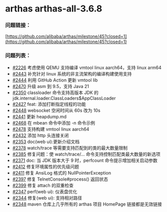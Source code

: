 # arthas arthas-all-3.6.8

### 问题链接：

[https://github.com/alibaba/arthas/milestone/45?closed=1](https://github.com/alibaba/arthas/milestone/45?closed=1)

### 问题列表：

- [#2226](https://github.com/alibaba/arthas/issues/2226) 考虑使用 QEMU 支持编译 vmtool linux aarch64，支持 linux arm64
- [#2443](https://github.com/alibaba/arthas/pull/2443) 补充针对 linux 系统的非主流架构的编译构建使用支持
- [#2444](https://github.com/alibaba/arthas/issues/2444) 利用 GitHub Action 更新 vmtool lib
- [#2470](https://github.com/alibaba/arthas/issues/2470) 升级 asm 到 9.5，支持 Java 21
- [#2350](https://github.com/alibaba/arthas/issues/2350) classloader 命令支持高版本 JDK 的 jdk.internal.loader.ClassLoaders$AppClassLoader
- [#2427](https://github.com/alibaba/arthas/pull/2427) feat: 添加打断指定线程的功能
- [#2448](https://github.com/alibaba/arthas/issues/2448) websocket 空闲时间从 60s 改为 10s
- [#2441](https://github.com/alibaba/arthas/pull/2441) 更新 heapdump.md
- [#2468](https://github.com/alibaba/arthas/pull/2468) 在 mbean 命令中添加 -n 命令示例
- [#2478](https://github.com/alibaba/arthas/pull/2478) 支持构建 vmtool linux aarch64
- [#2432](https://github.com/alibaba/arthas/pull/2432) 添加 http 头连接关闭
- [#2353](https://github.com/alibaba/arthas/pull/2353) doc(web ui):更新介绍文档
- [#2378](https://github.com/alibaba/arthas/issues/2378) watch/trace 等需要支持匹配到的类的最大数量限制
- [#2385](https://github.com/alibaba/arthas/pull/2385) 修复问题：使 watch/trace/... 命令支持控制匹配类最大数量的新选项
- [#2371](https://github.com/alibaba/arthas/pull/2371) doc: 当 JDK 版本大于 9 时，perfcount 命令提示增加相关启动参数
- [#2412](https://github.com/alibaba/arthas/pull/2412) 修复环境属性的优先级问题
- [#2411](https://github.com/alibaba/arthas/pull/2411) 修复 AnsiLog 格式的 NullPointerException
- [#2397](https://github.com/alibaba/arthas/pull/2397) 修复 TelnetConsole#process() 返回状态
- [#2399](https://github.com/alibaba/arthas/pull/2399) 修复 attach 的双重检查
- [#2347](https://github.com/alibaba/arthas/pull/2347) perf(web ui): 仪表盘优化
- [#2344](https://github.com/alibaba/arthas/pull/2344) 修复(web ui): 支持相对路径
- [#2348](https://github.com/alibaba/arthas/issues/2348) maven 仓库上几乎所有的 arthas 项目 HomePage 链接都是无效链接
```